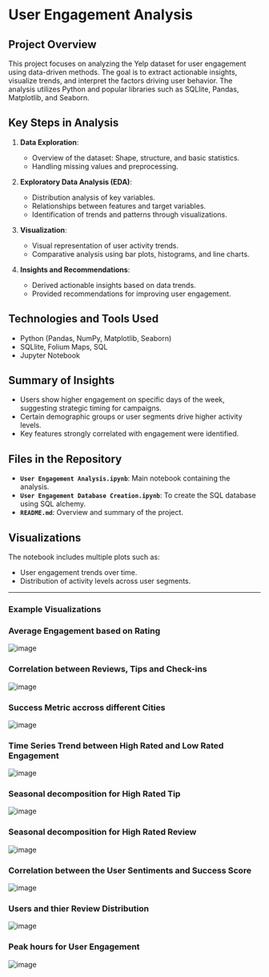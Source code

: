 # **User Engagement Analysis**

## Project Overview
This project focuses on analyzing the Yelp dataset for user engagement using data-driven methods. The goal is to extract actionable insights, visualize trends, and interpret the factors driving user behavior. The analysis utilizes Python and popular libraries such as SQLlite, Pandas, Matplotlib, and Seaborn.

## Key Steps in Analysis
1. **Data Exploration**:
   - Overview of the dataset: Shape, structure, and basic statistics.
   - Handling missing values and preprocessing.

2. **Exploratory Data Analysis (EDA)**:
   - Distribution analysis of key variables.
   - Relationships between features and target variables.
   - Identification of trends and patterns through visualizations.

3. **Visualization**:
   - Visual representation of user activity trends.
   - Comparative analysis using bar plots, histograms, and line charts.

4. **Insights and Recommendations**:
   - Derived actionable insights based on data trends.
   - Provided recommendations for improving user engagement.

## Technologies and Tools Used
- Python (Pandas, NumPy, Matplotlib, Seaborn)
- SQLlite, Folium Maps, SQL
- Jupyter Notebook

## Summary of Insights
- Users show higher engagement on specific days of the week, suggesting strategic timing for campaigns.
- Certain demographic groups or user segments drive higher activity levels.
- Key features strongly correlated with engagement were identified.

## Files in the Repository
- **`User Engagement Analysis.ipynb`**: Main notebook containing the analysis.
- **`User Engagement Database Creation.ipynb`**: To create the SQL database using SQL alchemy.
- **`README.md`**: Overview and summary of the project.

## Visualizations
The notebook includes multiple plots such as:
- User engagement trends over time.
- Distribution of activity levels across user segments.

---
### Example Visualizations

### **Average Engagement based on Rating**
![image](https://github.com/user-attachments/assets/f8f1d5ca-a3c4-4af5-ae2c-1e927aa3e8d7)

### **Correlation between Reviews, Tips and Check-ins**
![image](https://github.com/user-attachments/assets/677f8d0b-13d6-4f2b-8622-041c753f6f69)

### **Success Metric accross different Cities**
![image](https://github.com/user-attachments/assets/329df0ba-1a3c-4b4c-bad3-8aa13c6d1403)

### **Time Series Trend between High Rated and Low Rated Engagement**
![image](https://github.com/user-attachments/assets/d8fc45bc-7fbd-4575-a86d-c14c54c987d0)

### **Seasonal decomposition for High Rated Tip**
![image](https://github.com/user-attachments/assets/013360aa-2515-46b8-839e-3ebba42c1b09)

### **Seasonal decomposition for High Rated Review**
![image](https://github.com/user-attachments/assets/2660f645-b02d-4512-a1e4-fa4c15e6d416)

### **Correlation between the User Sentiments and Success Score**
![image](https://github.com/user-attachments/assets/14f1d98f-0353-4ba3-8756-abb41e9d50a0)

### **Users and thier Review Distribution**
![image](https://github.com/user-attachments/assets/eed5e8d2-c94b-47c8-a942-1f51ff767307)

### **Peak hours for User Engagement**
![image](https://github.com/user-attachments/assets/c174b32c-990f-44a1-a71b-f8f2381be387)



